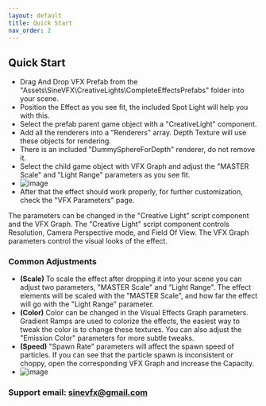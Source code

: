 ```yaml
---
layout: default
title: Quick Start
nav_order: 2
---
```


## Quick Start

* Drag And Drop VFX Prefab from the "Assets\SineVFX\CreativeLights\CompleteEffectsPrefabs" folder into your scene.
* Position the Effect as you see fit, the included Spot Light will help you with this.
* Select the prefab parent game object with a "CreativeLight" component.
* Add all the renderers into a "Renderers" array. Depth Texture will use these objects for rendering.
* There is an included "DummySphereForDepth" renderer, do not remove it.
* Select the child game object with VFX Graph and adjust the "MASTER Scale" and "Light Range" parameters as you see fit.
* ![image](https://github.com/SineVFX/CreativeLightsDoc/assets/37494885/d2cb805b-1738-4cb1-b1f2-74f5d42cda4d)
* After that the effect should work properly, for further customization, check the "VFX Parameters" page.

The parameters can be changed in the "Creative Light" script component and the VFX Graph. The "Creative Light" script component controls Resolution, Camera Perspective mode, and Field Of View. The VFX Graph parameters control the visual looks of the effect.

### Common Adjustments

* **(Scale)** To scale the effect after dropping it into your scene you can adjust two parameters, "MASTER Scale" and "Light Range". The effect elements will be scaled with the "MASTER Scale", and how far the effect will go with the "Light Range" parameter.
* **(Color)** Color can be changed in the Visual Effects Graph parameters. Gradient Ramps are used to colorize the effects, the easiest way to tweak the color is to change these textures. You can also adjust the "Emission Color" parameters for more subtle tweaks.
* **(Speed)** "Spawn Rate" parameters will affect the spawn speed of particles. If you can see that the particle spawn is inconsistent or choppy, open the corresponding VFX Graph and increase the Capacity.
* ![image](https://github.com/SineVFX/CreativeLightsDoc/assets/37494885/64af075e-2f9e-430d-9c37-5606bfc89837)



### Support email: sinevfx@gmail.com
